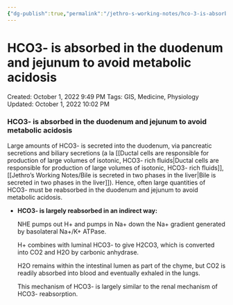 ```yaml
---
{"dg-publish":true,"permalink":"/jethro-s-working-notes/hco-3-is-absorbed-in-the-duodenum-and-jejunum-to-a/","dgPassFrontmatter":true}
---
```



# HCO3- is absorbed in the duodenum and jejunum to avoid metabolic acidosis

Created: October 1, 2022 9:49 PM
Tags: GIS, Medicine, Physiology
Updated: October 1, 2022 10:02 PM

### HCO3- is absorbed in the duodenum and jejunum to avoid metabolic acidosis

Large amounts of HCO3- is secreted into the duodenum, via pancreatic secretions and biliary secretions (a la [[Ductal cells are responsible for production of large volumes of isotonic, HCO3- rich fluids\|Ductal cells are responsible for production of large volumes of isotonic, HCO3- rich fluids]], [[Jethro’s Working Notes/Bile is secreted in two phases in the liver\|Bile is secreted in two phases in the liver]]). Hence, often large quantities of HCO3- must be reabsorbed in the duodenum and jejunum to avoid metabolic acidosis.

- **HCO3- is largely reabsorbed in an indirect way:**
    
    NHE pumps out H+ and pumps in Na+ down the Na+ gradient generated by basolateral Na+/K+ ATPase.
    
    H+ combines with luminal HCO3- to give H2CO3, which is converted into CO2 and H2O by carbonic anhydrase.
    
    H2O remains within the intestinal lumen as part of the chyme, but CO2 is readily absorbed into blood and eventually exhaled in the lungs.
    
    This mechanism of HCO3- is largely similar to the renal mechanism of HCO3- reabsorption.